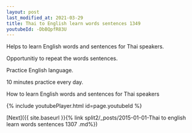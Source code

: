 ```yaml
---
layout: post
last_modified_at: 2021-03-29
title: Thai to English learn words sentences 1349 
youtubeId: -DbBQpfR83U
---
```

 
 
Helps to learn English words and sentences for Thai speakers.

Opportunitiy to repeat the words sentences. 

Practice English language. 
 
10 minutes practice every day. 
 
How to learn English words and sentences for Thai speakers 
 
{% include youtubePlayer.html id=page.youtubeId %}
 
 
[Next]({{ site.baseurl }}{% link  split2/_posts/2015-01-01-Thai to english learn words sentences 1307 .md%})
 
